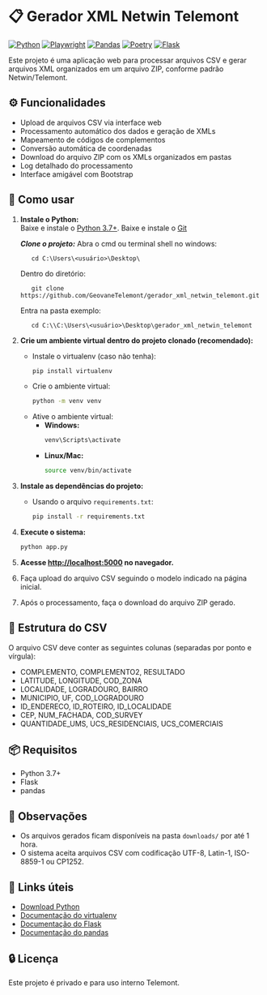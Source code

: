 ﻿# 📋 Gerador XML Netwin Telemont
[![Python](https://img.shields.io/badge/python-3.13+-blue.svg)](https://www.python.org/)
[![Playwright](https://img.shields.io/badge/playwright-1.55+-green.svg)](https://playwright.dev/docs/intro)
[![Pandas](https://img.shields.io/badge/pandas-2.3.3+-red.svg)](https://pandas.pydata.org/docs/)
[![Poetry](https://img.shields.io/badge/Poetry-1.8+-purple.svg)](https://python-poetry.org/)
[![Flask](https://img.shields.io/badge/Flask-3.1+-greey.svg)](https://flask.palletsprojects.com/en/stable/)

Este projeto é uma aplicação web para processar arquivos CSV e gerar arquivos XML organizados em um arquivo ZIP, conforme padrão Netwin/Telemont.

## ⚙ Funcionalidades

- Upload de arquivos CSV via interface web
- Processamento automático dos dados e geração de XMLs
- Mapeamento de códigos de complementos
- Conversão automática de coordenadas
- Download do arquivo ZIP com os XMLs organizados em pastas
- Log detalhado do processamento
- Interface amigável com Bootstrap

## 📌 Como usar

1. **Instale o Python:**  
   Baixe e instale o [Python 3.7+](https://www.python.org/downloads/).
   Baixe e instale o [Git](https://git-scm.com/downloads)

   ***Clone o projeto:***
   Abra o cmd ou terminal shell no windows:
   ```
      cd C:\Users\<usuário>\Desktop\
   ```
   Dentro do diretório:
   ```
      git clone https://github.com/GeovaneTelemont/gerador_xml_netwin_telemont.git
   ```
   Entra na pasta exemplo:
   ```
      cd C:\\C:\Users\<usuário>\Desktop\gerador_xml_netwin_telemont
   ```

2. **Crie um ambiente virtual dentro do projeto clonado (recomendado):**
   - Instale o virtualenv (caso não tenha):
     ```sh
     pip install virtualenv
     ```
   - Crie o ambiente virtual:
     ```sh
     python -m venv venv
     ```
   - Ative o ambiente virtual:
     - **Windows:**
       ```sh
       venv\Scripts\activate
       ```
     - **Linux/Mac:**
       ```sh
       source venv/bin/activate
       ```

3. **Instale as dependências do projeto:**
   - Usando o arquivo `requirements.txt`:
     ```sh
     pip install -r requirements.txt
     ```

4. **Execute o sistema:**
   ```sh
   python app.py
   ```

5. **Acesse [http://localhost:5000](http://localhost:5000) no navegador.**
6. Faça upload do arquivo CSV seguindo o modelo indicado na página inicial.
7. Após o processamento, faça o download do arquivo ZIP gerado.

## 💾 Estrutura do CSV

O arquivo CSV deve conter as seguintes colunas (separadas por ponto e vírgula):

- COMPLEMENTO, COMPLEMENTO2, RESULTADO
- LATITUDE, LONGITUDE, COD_ZONA
- LOCALIDADE, LOGRADOURO, BAIRRO
- MUNICIPIO, UF, COD_LOGRADOURO
- ID_ENDERECO, ID_ROTEIRO, ID_LOCALIDADE
- CEP, NUM_FACHADA, COD_SURVEY
- QUANTIDADE_UMS, UCS_RESIDENCIAIS, UCS_COMERCIAIS

## 📦 Requisitos

- Python 3.7+
- Flask
- pandas

## 📎 Observações

- Os arquivos gerados ficam disponíveis na pasta `downloads/` por até 1 hora.
- O sistema aceita arquivos CSV com codificação UTF-8, Latin-1, ISO-8859-1 ou CP1252.

## 🔗 Links úteis

- [Download Python](https://www.python.org/downloads/)
- [Documentação do virtualenv](https://virtualenv.pypa.io/en/latest/)
- [Documentação do Flask](https://flask.palletsprojects.com/)
- [Documentação do pandas](https://pandas.pydata.org/docs/)

## 🔒 Licença


Este projeto é privado e para uso interno Telemont.




